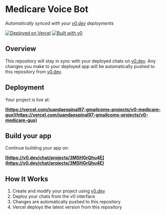# Medicare Voice Bot

*Automatically synced with your [v0.dev](https://v0.dev) deployments*

[![Deployed on Vercel](https://img.shields.io/badge/Deployed%20on-Vercel-black?style=for-the-badge&logo=vercel)](https://vercel.com/juandaespinal97-gmailcoms-projects/v0-medicare-gus)
[![Built with v0](https://img.shields.io/badge/Built%20with-v0.dev-black?style=for-the-badge)](https://v0.dev/chat/projects/3MSHGrQhu4E)

## Overview

This repository will stay in sync with your deployed chats on [v0.dev](https://v0.dev).
Any changes you make to your deployed app will be automatically pushed to this repository from [v0.dev](https://v0.dev).

## Deployment

Your project is live at:

**[https://vercel.com/juandaespinal97-gmailcoms-projects/v0-medicare-gus](https://vercel.com/juandaespinal97-gmailcoms-projects/v0-medicare-gus)**

## Build your app

Continue building your app on:

**[https://v0.dev/chat/projects/3MSHGrQhu4E](https://v0.dev/chat/projects/3MSHGrQhu4E)**

## How It Works

1. Create and modify your project using [v0.dev](https://v0.dev)
2. Deploy your chats from the v0 interface
3. Changes are automatically pushed to this repository
4. Vercel deploys the latest version from this repository
